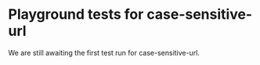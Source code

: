 # Playground tests for case-sensitive-url
We are still awaiting the first test run for case-sensitive-url.
